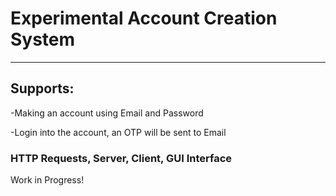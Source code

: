 # Experimental Account Creation System
<hr>

## Supports:
-Making an account using Email and Password

-Login into the account, an OTP will be sent to Email

### HTTP Requests, Server, Client, GUI Interface
Work in Progress!
